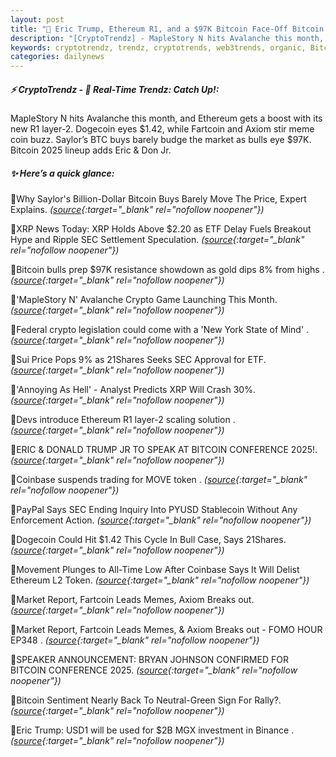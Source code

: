 ```yaml
---
layout: post
title: "🌌 Eric Trump, Ethereum R1, and a $97K Bitcoin Face-Off Bitcoin News"
description: "[CryptoTrendz] - MapleStory N hits Avalanche this month, and Ethereum gets a boost with its new R1 layer-2. Dogecoin eyes $1.42, while Fartcoin and Axiom stir meme coin buzz. Saylor’s BTC buys barely budge the market as bulls eye $97K. Bitcoin 2025 lineup adds Eric & Don Jr."
keywords: cryptotrendz, trendz, cryptotrends, web3trends, organic, Bitcoin, XRP, trading, SEC, TRUMP, Stablecoin, Crypto, Ethereum, token, Analyst, Binance, Avalanche
categories: dailynews
---
```


##### ⚡ CryptoTrendz - 📌 *Real-Time Trendz: Catch Up!:*

MapleStory N hits Avalanche this month, and Ethereum gets a boost with its new R1 layer-2. Dogecoin eyes $1.42, while Fartcoin and Axiom stir meme coin buzz. Saylor’s BTC buys barely budge the market as bulls eye $97K. Bitcoin 2025 lineup adds Eric & Don Jr.

##### ✨ *Here’s a quick glance:*


🔹Why Saylor's Billion-Dollar Bitcoin Buys Barely Move The Price, Expert Explains. *([source](https://s.avyag.com/a811){:target="_blank" rel="nofollow noopener"})*

🔹XRP News Today: XRP Holds Above $2.20 as ETF Delay Fuels Breakout Hype and Ripple SEC Settlement Speculation. *([source](https://s.avyag.com/ksy3){:target="_blank" rel="nofollow noopener"})*

🔹Bitcoin bulls prep $97K resistance showdown as gold dips 8% from highs . *([source](https://s.avyag.com/fcbu){:target="_blank" rel="nofollow noopener"})*

🔹'MapleStory N' Avalanche Crypto Game Launching This Month. *([source](https://s.avyag.com/l23n){:target="_blank" rel="nofollow noopener"})*

🔹Federal crypto legislation could come with a 'New York State of Mind' . *([source](https://s.avyag.com/7edc){:target="_blank" rel="nofollow noopener"})*

🔹Sui Price Pops 9% as 21Shares Seeks SEC Approval for ETF. *([source](https://s.avyag.com/cbe3){:target="_blank" rel="nofollow noopener"})*

🔹'Annoying As Hell' - Analyst Predicts XRP Will Crash 30%. *([source](https://s.avyag.com/xps2){:target="_blank" rel="nofollow noopener"})*

🔹Devs introduce Ethereum R1 layer-2 scaling solution . *([source](https://s.avyag.com/6jsp){:target="_blank" rel="nofollow noopener"})*

🔹ERIC & DONALD TRUMP JR TO SPEAK AT BITCOIN CONFERENCE 2025!. *([source](https://s.avyag.com/hz72){:target="_blank" rel="nofollow noopener"})*

🔹Coinbase suspends trading for MOVE token . *([source](https://s.avyag.com/bkwj){:target="_blank" rel="nofollow noopener"})*

🔹PayPal Says SEC Ending Inquiry Into PYUSD Stablecoin Without Any Enforcement Action. *([source](https://s.avyag.com/f32p){:target="_blank" rel="nofollow noopener"})*

🔹Dogecoin Could Hit $1.42 This Cycle In Bull Case, Says 21Shares. *([source](https://s.avyag.com/2dif){:target="_blank" rel="nofollow noopener"})*

🔹Movement Plunges to All-Time Low After Coinbase Says It Will Delist Ethereum L2 Token. *([source](https://s.avyag.com/14g9){:target="_blank" rel="nofollow noopener"})*

🔹Market Report, Fartcoin Leads Memes, Axiom Breaks out. *([source](https://s.avyag.com/28yr){:target="_blank" rel="nofollow noopener"})*

🔹Market Report, Fartcoin Leads Memes, & Axiom Breaks out - FOMO HOUR EP348 . *([source](https://s.avyag.com/u1xd){:target="_blank" rel="nofollow noopener"})*

🔹SPEAKER ANNOUNCEMENT: BRYAN JOHNSON CONFIRMED FOR BITCOIN CONFERENCE 2025. *([source](https://s.avyag.com/p66k){:target="_blank" rel="nofollow noopener"})*

🔹Bitcoin Sentiment Nearly Back To Neutral-Green Sign For Rally?. *([source](https://s.avyag.com/k171){:target="_blank" rel="nofollow noopener"})*

🔹Eric Trump: USD1 will be used for $2B MGX investment in Binance . *([source](https://s.avyag.com/el01){:target="_blank" rel="nofollow noopener"})*
